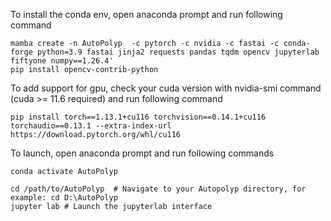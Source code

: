 To install the conda env, open anaconda prompt and run following command

    mamba create -n AutoPolyp  -c pytorch -c nvidia -c fastai -c conda-forge python=3.9 fastai jinja2 requests pandas tqdm opencv jupyterlab fiftyone numpy==1.26.4'
    pip install opencv-contrib-python

To add support for gpu, check your cuda version with nvidia-smi command (cuda >= 11.6 required) and run following command

    pip install torch==1.13.1+cu116 torchvision==0.14.1+cu116 torchaudio==0.13.1 --extra-index-url https://download.pytorch.org/whl/cu116

To launch, open anaconda prompt and run following commands

    conda activate AutoPolyp 

    cd /path/to/AutoPolyp  # Navigate to your Autopolyp directory, for example: cd D:\AutoPolyp
    jupyter lab # Launch the jupyterlab interface

